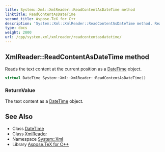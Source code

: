 ```yaml
---
title: System::Xml::XmlReader::ReadContentAsDateTime method
linktitle: ReadContentAsDateTime
second_title: Aspose.TeX for C++
description: 'System::Xml::XmlReader::ReadContentAsDateTime method. Reads the text content at the current position as a DateTime object in C++.'
type: docs
weight: 2800
url: /cpp/system.xml/xmlreader/readcontentasdatetime/
---
```

## XmlReader::ReadContentAsDateTime method


Reads the text content at the current position as a [DateTime](../../../system/datetime/) object.

```cpp
virtual DateTime System::Xml::XmlReader::ReadContentAsDateTime()
```


### ReturnValue

The text content as a [DateTime](../../../system/datetime/) object.

## See Also

* Class [DateTime](../../../system/datetime/)
* Class [XmlReader](../)
* Namespace [System::Xml](../../)
* Library [Aspose.TeX for C++](../../../)
